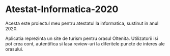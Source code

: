 # Atestat-Informatica-2020

Acesta este proiectul meu pentru atestatul la informatica, sustinut in anul 2020.

Aplicatia reprezinta un site de turism pentru orasul Oltenita.
Utilizatorii isi pot crea cont, autentifica si lasa review-uri la diferitele puncte de interes ale orasului. 
